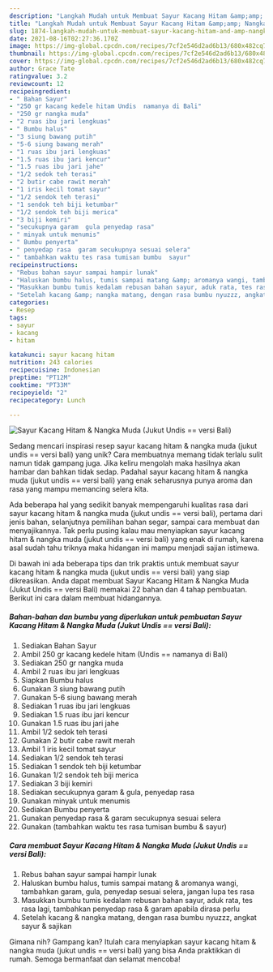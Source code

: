 ```yaml
---
description: "Langkah Mudah untuk Membuat Sayur Kacang Hitam &amp;amp; Nangka Muda (Jukut Undis == versi Bali) yang Enak Banget"
title: "Langkah Mudah untuk Membuat Sayur Kacang Hitam &amp;amp; Nangka Muda (Jukut Undis == versi Bali) yang Enak Banget"
slug: 1874-langkah-mudah-untuk-membuat-sayur-kacang-hitam-and-amp-nangka-muda-jukut-undis-versi-bali-yang-enak-banget
date: 2021-08-16T02:27:36.170Z
image: https://img-global.cpcdn.com/recipes/7cf2e546d2ad6b13/680x482cq70/sayur-kacang-hitam-nangka-muda-jukut-undis-versi-bali-foto-resep-utama.jpg
thumbnail: https://img-global.cpcdn.com/recipes/7cf2e546d2ad6b13/680x482cq70/sayur-kacang-hitam-nangka-muda-jukut-undis-versi-bali-foto-resep-utama.jpg
cover: https://img-global.cpcdn.com/recipes/7cf2e546d2ad6b13/680x482cq70/sayur-kacang-hitam-nangka-muda-jukut-undis-versi-bali-foto-resep-utama.jpg
author: Grace Tate
ratingvalue: 3.2
reviewcount: 12
recipeingredient:
- " Bahan Sayur"
- "250 gr kacang kedele hitam Undis  namanya di Bali"
- "250 gr nangka muda"
- "2 ruas ibu jari lengkuas"
- " Bumbu halus"
- "3 siung bawang putih"
- "5-6 siung bawang merah"
- "1 ruas ibu jari lengkuas"
- "1.5 ruas ibu jari kencur"
- "1.5 ruas ibu jari jahe"
- "1/2 sedok teh terasi"
- "2 butir cabe rawit merah"
- "1 iris kecil tomat sayur"
- "1/2 sendok teh terasi"
- "1 sendok teh biji ketumbar"
- "1/2 sendok teh biji merica"
- "3 biji kemiri"
- "secukupnya garam  gula penyedap rasa"
- " minyak untuk menumis"
- " Bumbu penyerta"
- " penyedap rasa  garam secukupnya sesuai selera"
- " tambahkan waktu tes rasa tumisan bumbu  sayur"
recipeinstructions:
- "Rebus bahan sayur sampai hampir lunak"
- "Haluskan bumbu halus, tumis sampai matang &amp; aromanya wangi, tambahkan garam, gula, penyedap sesuai selera, jangan lupa tes rasa"
- "Masukkan bumbu tumis kedalam rebusan bahan sayur, aduk rata, tes rasa lagi, tambahkan penyedap rasa &amp; garam apabila dirasa perlu"
- "Setelah kacang &amp; nangka matang, dengan rasa bumbu nyuzzz, angkat sayur &amp; sajikan"
categories:
- Resep
tags:
- sayur
- kacang
- hitam

katakunci: sayur kacang hitam 
nutrition: 243 calories
recipecuisine: Indonesian
preptime: "PT12M"
cooktime: "PT33M"
recipeyield: "2"
recipecategory: Lunch

---
```



![Sayur Kacang Hitam &amp; Nangka Muda (Jukut Undis == versi Bali)](https://img-global.cpcdn.com/recipes/7cf2e546d2ad6b13/680x482cq70/sayur-kacang-hitam-nangka-muda-jukut-undis-versi-bali-foto-resep-utama.jpg)

Sedang mencari inspirasi resep sayur kacang hitam &amp; nangka muda (jukut undis == versi bali) yang unik? Cara membuatnya memang tidak terlalu sulit namun tidak gampang juga. Jika keliru mengolah maka hasilnya akan hambar dan bahkan tidak sedap. Padahal sayur kacang hitam &amp; nangka muda (jukut undis == versi bali) yang enak seharusnya punya aroma dan rasa yang mampu memancing selera kita.

Ada beberapa hal yang sedikit banyak mempengaruhi kualitas rasa dari sayur kacang hitam &amp; nangka muda (jukut undis == versi bali), pertama dari jenis bahan, selanjutnya pemilihan bahan segar, sampai cara membuat dan menyajikannya. Tak perlu pusing kalau mau menyiapkan sayur kacang hitam &amp; nangka muda (jukut undis == versi bali) yang enak di rumah, karena asal sudah tahu triknya maka hidangan ini mampu menjadi sajian istimewa.




Di bawah ini ada beberapa tips dan trik praktis untuk membuat sayur kacang hitam &amp; nangka muda (jukut undis == versi bali) yang siap dikreasikan. Anda dapat membuat Sayur Kacang Hitam &amp; Nangka Muda (Jukut Undis == versi Bali) memakai 22 bahan dan 4 tahap pembuatan. Berikut ini cara dalam membuat hidangannya.

<!--inarticleads1-->

##### Bahan-bahan dan bumbu yang diperlukan untuk pembuatan Sayur Kacang Hitam &amp; Nangka Muda (Jukut Undis == versi Bali):

1. Sediakan  Bahan Sayur
1. Ambil 250 gr kacang kedele hitam (Undis == namanya di Bali)
1. Sediakan 250 gr nangka muda
1. Ambil 2 ruas ibu jari lengkuas
1. Siapkan  Bumbu halus
1. Gunakan 3 siung bawang putih
1. Gunakan 5-6 siung bawang merah
1. Sediakan 1 ruas ibu jari lengkuas
1. Sediakan 1.5 ruas ibu jari kencur
1. Gunakan 1.5 ruas ibu jari jahe
1. Ambil 1/2 sedok teh terasi
1. Gunakan 2 butir cabe rawit merah
1. Ambil 1 iris kecil tomat sayur
1. Sediakan 1/2 sendok teh terasi
1. Sediakan 1 sendok teh biji ketumbar
1. Gunakan 1/2 sendok teh biji merica
1. Sediakan 3 biji kemiri
1. Sediakan secukupnya garam &amp; gula, penyedap rasa
1. Gunakan  minyak untuk menumis
1. Sediakan  Bumbu penyerta
1. Gunakan  penyedap rasa &amp; garam secukupnya sesuai selera
1. Gunakan  (tambahkan waktu tes rasa tumisan bumbu &amp; sayur)




<!--inarticleads2-->

##### Cara membuat Sayur Kacang Hitam &amp; Nangka Muda (Jukut Undis == versi Bali):

1. Rebus bahan sayur sampai hampir lunak
1. Haluskan bumbu halus, tumis sampai matang &amp; aromanya wangi, tambahkan garam, gula, penyedap sesuai selera, jangan lupa tes rasa
1. Masukkan bumbu tumis kedalam rebusan bahan sayur, aduk rata, tes rasa lagi, tambahkan penyedap rasa &amp; garam apabila dirasa perlu
1. Setelah kacang &amp; nangka matang, dengan rasa bumbu nyuzzz, angkat sayur &amp; sajikan




Gimana nih? Gampang kan? Itulah cara menyiapkan sayur kacang hitam &amp; nangka muda (jukut undis == versi bali) yang bisa Anda praktikkan di rumah. Semoga bermanfaat dan selamat mencoba!
